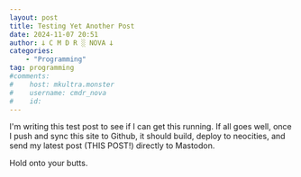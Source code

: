 ```yaml
---
layout: post
title: Testing Yet Another Post
date: 2024-11-07 20:51
author: 𐕣 C M D R ░ NOVA 𐕣
categories:
    - "Programming"
tag: programming
#comments:
#    host: mkultra.monster
#    username: cmdr_nova
#    id: 
---
```

I'm writing this test post to see if I can get this running. If all goes well, once I push and sync this site to Github, it should build, deploy to neocities, and send my latest post (THIS POST!) directly to Mastodon.

Hold onto your butts.
